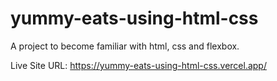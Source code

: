 # yummy-eats-using-html-css
A project to become familiar with html, css and flexbox.


Live Site URL: https://yummy-eats-using-html-css.vercel.app/
